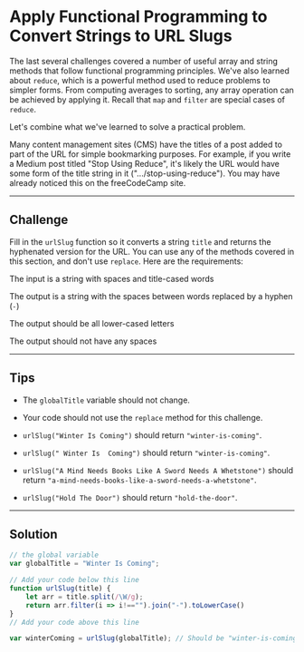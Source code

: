# Apply Functional Programming to Convert Strings to URL Slugs

The last several challenges covered a number of useful array and string methods that follow functional programming principles. We've also learned about `reduce`, which is a powerful method used to reduce problems to simpler forms. From computing averages to sorting, any array operation can be achieved by applying it. Recall that `map` and `filter` are special cases of `reduce`.

Let's combine what we've learned to solve a practical problem.

Many content management sites (CMS) have the titles of a post added to part of the URL for simple bookmarking purposes. For example, if you write a Medium post titled "Stop Using Reduce", it's likely the URL would have some form of the title string in it (".../stop-using-reduce"). You may have already noticed this on the freeCodeCamp site.

---

## Challenge

Fill in the `urlSlug` function so it converts a string `title` and returns the hyphenated version for the URL. You can use any of the methods covered in this section, and don't use `replace`. Here are the requirements:

The input is a string with spaces and title-cased words

The output is a string with the spaces between words replaced by a hyphen (`-`)

The output should be all lower-cased letters

The output should not have any spaces

---

## Tips

- The `globalTitle` variable should not change.

- Your code should not use the `replace` method for this challenge.

- `urlSlug("Winter Is Coming")` should return `"winter-is-coming"`.

- `urlSlug(" Winter Is  Coming")` should return `"winter-is-coming"`.

- `urlSlug("A Mind Needs Books Like A Sword Needs A Whetstone")` should return `"a-mind-needs-books-like-a-sword-needs-a-whetstone"`.

- `urlSlug("Hold The Door")` should return `"hold-the-door"`.

---

## Solution

```js
// the global variable
var globalTitle = "Winter Is Coming";

// Add your code below this line
function urlSlug(title) {
    let arr = title.split(/\W/g);
    return arr.filter(i => i!=="").join("-").toLowerCase()
}
// Add your code above this line

var winterComing = urlSlug(globalTitle); // Should be "winter-is-coming"
```